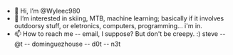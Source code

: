 - 👋 Hi, I’m @Wyleec980
- 👀 I’m interested in skiing, MTB, machine learning; basically if it involves outdoorsy stuff, or eletronics, computers, programming... i'm in.
- 📫 How to reach me -- email, I suppose?  But don't be creepy. :)    steve -- @t -- dominguezhouse -- d0t -- n3t

<!---
Wyleec980/Wyleec980 is a ✨ special ✨ repository because its `README.md` (this file) appears on your GitHub profile.
You can click the Preview link to take a look at your changes.
--->
